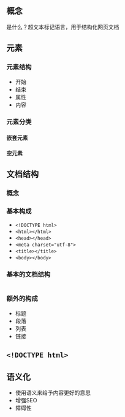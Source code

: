 ## 概念

是什么？超文本标记语言，用于结构化网页文档

## 元素

### 元素结构

- 开始
- 结束
- 属性
- 内容

### 元素分类

#### 嵌套元素

#### 空元素

## 文档结构

### 概念

### 基本构成

- `<!DOCTYPE html>`
- `<html></html>`
- `<head></head>`
- `<meta charset="utf-8">`
- `<title></title>`
- `<body></body>`

### 基本的文档结构

```html
```

### 额外的构成

- 标题
- 段落
- 列表
- 链接



## `<!DOCTYPE html>`



## 语义化

- 使用语义来给予内容更好的意思
- 增强SEO
- 障碍性